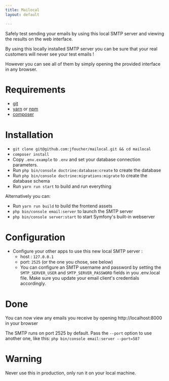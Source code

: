 ```yaml
---
title: Mailocal
layout: default

---
```




Safely test sending your emails by using this local SMTP server and viewing the results on the web interface.

By using this locally installed SMTP server you can be sure that your real customers will never see your test emails !

However you can see all of them by simply opening the provided interface in any browser.

# Requirements
- [git](https://git-scm.com/downloads)
- [yarn](https://yarnpkg.com) or [npm](https://www.npmjs.com/)
- [composer](https://getcomposer.org)

# Installation

- `git clone git@github.com:jfoucher/mailocal.git && cd mailocal`
- `composer install`
- Copy `.env.example` to `.env` and set your database connection parameters.
- Run `php bin/console doctrine:database:create` to create the database
- Run `php bin/console doctrine:migrations:migrate` to create the database schema
- Run `yarn run start` to build and run everything

Alternatively you can:

- Run `yarn run build` to build the frontend assets
- `php bin/console email:server` to launch the SMTP server
- `php bin/console server:start` to start Symfony's built-in webserver

# Configuration

- Configure your other apps to use this new local SMTP server : 
  - host : `127.0.0.1`
  - port: `2525` (or the one you chose, see below)
  - You can configure an SMTP username and password by setting the `SMTP_SERVER_USER` and `SMTP_SERVER_PASSWORD`
 fields in you .env.local file. Make sure you update your email client's credentials accordingly.
 
# Done
You can now view any emails you receive by opening http://localhost:8000 in your browser

The SMTP runs on port 2525 by default. Pass the `--port` option to use another one, like this: `php bin/console email:server --port=587`
  
# Warning

Never use this in production, only run it on your local machine.
